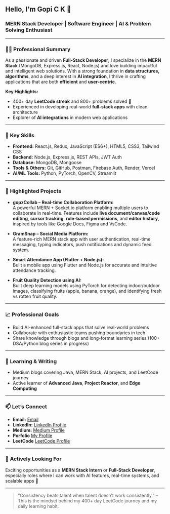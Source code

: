 ## Hello, I'm **Gopi C K** 👋  

### MERN Stack Developer | Software Engineer | AI & Problem Solving Enthusiast  

---

### 👨‍💻 **Professional Summary**  
As a passionate and driven **Full-Stack Developer**, I specialize in the **MERN Stack** (MongoDB, Express.js, React, Node.js) and love building impactful and intelligent web solutions. With a strong foundation in **data structures, algorithms**, and a deep interest in **AI integration**, I thrive in crafting applications that are both **efficient** and **user-centric**.

**Key Highlights:**  
- 400+ day **LeetCode streak** and 800+ problems solved 💪  
- Experienced in developing real-world **full-stack apps** with clean architecture  
- Explorer of **AI integrations** in modern web applications  

---

### 🌟 **Key Skills**  
- **Frontend:** React.js, Redux, JavaScript (ES6+), HTML5, CSS3, Tailwind CSS  
- **Backend:** Node.js, Express.js, REST APIs, JWT Auth  
- **Database:** MongoDB, Mongoose  
- **Tools & Others:** Git, GitHub, Postman, Firebase Auth, Render, Vercel  
- **AI/ML Tools:** Python, PyTorch, OpenCV, Streamlit  

---

### 🔭 **Highlighted Projects**  
- **gopzCollab – Real-time Collaboration Platform:**  
  A powerful MERN + Socket.io platform enabling multiple users to collaborate in real-time. Features include **live document/canvas/code editing**, **cursor tracking**, **role-based permissions**, and **editor history**, inspired by tools like Google Docs, Figma and VsCode.

- **GramSnap – Social Media Platform:**  
  A feature-rich MERN stack app with user authentication, real-time messaging, typing indicators, push notifications and dynamic feed system.

- **Smart Attendance App (Flutter + Node.js):**  
  Built a mobile app using Flutter and Node.js for accurate and intuitive attendance tracking.

- **Fruit Quality Detection using AI:**  
  Built deep learning models using PyTorch for detecting indoor/outdoor images, classifying fruits (apple, banana, orange), and identifying fresh vs rotten fruit quality.

---

### 📈 **Professional Goals**  
- Build AI-enhanced full-stack apps that solve real-world problems  
- Collaborate with enthusiastic teams pushing boundaries in tech  
- Share knowledge through blogs and long-format learning series (100+ DSA/Python blog series in progress)

---

### 🧠 **Learning & Writing**  
- Medium blogs covering Java, MERN Stack, AI projects, and LeetCode journey  
- Active learner of **Advanced Java**, **Project Reactor**, and **Edge Computing**

---

### 📫 **Let’s Connect**  
- **Email:** [Email](mailto:gopick2004@gmail.com)  
- **LinkedIn:** [LinkedIn Profile](https://www.linkedin.com/in/gopi-c-k)  
- **Medium:** [Medium Profile](https://medium.com/@gopi_ck)
- **Porfolio** [My Profile](gopi-portfolio-five.vercel.app)
- **LeetCode** [LeetCode Profile](leetcode.com/u/Gopi_C_K/)
---

### 💼 **Actively Looking For**  
Exciting opportunities as a **MERN Stack Intern** or **Full-Stack Developer**, especially roles where I can work with AI features, real-time systems, and scalable apps 🚀  

---

> “Consistency beats talent when talent doesn’t work consistently.” – This is the mindset behind my 400+ day LeetCode journey and my daily learning habit.

